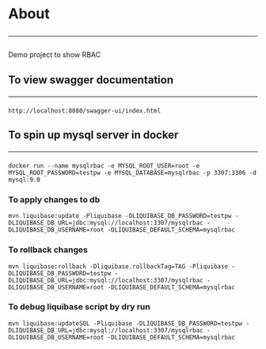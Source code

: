 # About <hr />
Demo project to show RBAC

## To view swagger documentation <hr />
```shell
http://localhost:8080/swagger-ui/index.html
```

## To spin up mysql server in docker <hr />
```shell
docker run --name mysqlrbac -e MYSQL_ROOT_USER=root -e MYSQL_ROOT_PASSWORD=testpw -e MYSQL_DATABASE=mysqlrbac -p 3307:3306 -d mysql:9.0
```

### To apply changes to db
```shell
mvn liquibase:update -Pliquibase -DLIQUIBASE_DB_PASSWORD=testpw -DLIQUIBASE_DB_URL=jdbc:mysql://localhost:3307/mysqlrbac -DLIQUIBASE_DB_USERNAME=root -DLIQUIBASE_DEFAULT_SCHEMA=mysqlrbac
```

### To rollback changes
```shell
mvn liquibase:rollback -Dliquibase.rollbackTag=TAG -Pliquibase -DLIQUIBASE_DB_PASSWORD=testpw -DLIQUIBASE_DB_URL=jdbc:mysql://localhost:3307/mysqlrbac -DLIQUIBASE_DB_USERNAME=root -DLIQUIBASE_DEFAULT_SCHEMA=mysqlrbac
```

### To debug liquibase script by dry run
```shell
mvn liquibase:updateSQL -Pliquibase -DLIQUIBASE_DB_PASSWORD=testpw -DLIQUIBASE_DB_URL=jdbc:mysql://localhost:3307/mysqlrbac -DLIQUIBASE_DB_USERNAME=root -DLIQUIBASE_DEFAULT_SCHEMA=mysqlrbac
```
